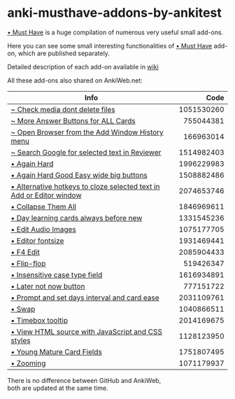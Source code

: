 # anki-musthave-addons-by-ankitest

[• Must Have](https://github.com/ankitest/anki-musthave-addon-by-ankitest) is a huge compilation of numerous very useful small add-ons.

Here you can see some small interesting functionalities of [• Must Have](https://ankiweb.net/shared/info/67643234) add-on, which are published separately.

Detailed description of each add-on available in [wiki](https://github.com/ankitest/anki-musthave-addons-by-ankitest/wiki)

All these add-ons also shared on AnkiWeb.net:

Info | Code
------------- | -------------:
[~ Check media dont delete files](https://ankiweb.net/shared/info/1051530260) | 1051530260 
[~ More Answer Buttons for ALL Cards](https://ankiweb.net/shared/info/755044381) | 755044381 
[~ Open Browser from the Add Window History menu](https://ankiweb.net/shared/info/166963014) | 166963014 
[~ Search Google for selected text in Reviewer](https://ankiweb.net/shared/info/1514982403) | 1514982403 
[• Again Hard](https://ankiweb.net/shared/info/1996229983) | 1996229983 
[• Again Hard Good Easy wide big buttons](https://ankiweb.net/shared/info/1508882486) | 1508882486 
[• Alternative hotkeys to cloze selected text in Add or Editor window](https://ankiweb.net/shared/info/2074653746) | 2074653746 
[• Collapse Them All](https://ankiweb.net/shared/info/1846969611) | 1846969611 
[• Day learning cards always before new](https://ankiweb.net/shared/info/1331545236) | 1331545236 
[• Edit Audio Images](https://ankiweb.net/shared/info/1075177705) | 1075177705 
[• Editor fontsize](https://ankiweb.net/shared/info/1931469441) | 1931469441 
[• F4 Edit](https://ankiweb.net/shared/info/2085904433) | 2085904433 
[• Flip-flop](https://ankiweb.net/shared/info/519426347) | 519426347 
[• Insensitive case type field](https://ankiweb.net/shared/info/1616934891) | 1616934891 
[• Later not now button](https://ankiweb.net/shared/info/777151722) | 777151722 
[• Prompt and set days interval and card ease](https://ankiweb.net/shared/info/2031109761) | 2031109761 
[• Swap](https://ankiweb.net/shared/info/1040866511) | 1040866511 
[• Timebox tooltip](https://ankiweb.net/shared/info/2014169675) | 2014169675 
[• View HTML source with JavaScript and CSS styles](https://ankiweb.net/shared/info/1128123950) | 1128123950 
[• Young Mature Card Fields](https://ankiweb.net/shared/info/1751807495) | 1751807495 
[• Zooming](https://ankiweb.net/shared/info/1071179937) | 1071179937 

There is no difference between GitHub and AnkiWeb,  
both are updated at the same time.  
